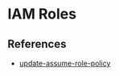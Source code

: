 # IAM Roles

## References

* [update-assume-role-policy](https://awscli.amazonaws.com/v2/documentation/api/latest/reference/iam/update-assume-role-policy.html)